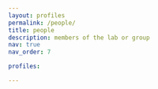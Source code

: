 ```yaml
---
layout: profiles
permalink: /people/
title: people
description: members of the lab or group
nav: true
nav_order: 7

profiles:

---
```

